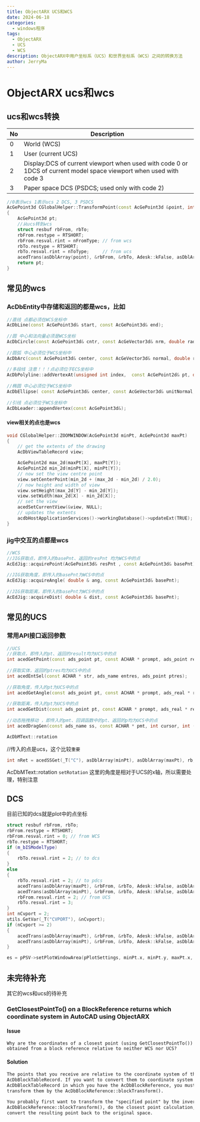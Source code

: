 ```yaml
---
title: ObjectARX UCS和WCS
date: 2024-06-18
categories:
  - windows程序
tags:
  - ObjectARX
  - UCS
  - WCS
description: ObjectARX中用户坐标系（UCS）和世界坐标系（WCS）之间的转换方法
author: JerryMa
---
```


# ObjectARX ucs和wcs

## ucs和wcs转换

| No   | Description                                                  |
| ---- | ------------------------------------------------------------ |
| 0    | World (WCS)                                                  |
| 1    | User (current UCS)                                           |
| 2    | Display:DCS of current viewport when used with code 0 or  1DCS of current model space viewport when used with code 3 |
| 3    | Paper space DCS (PSDCS; used only with code 2)               |

```cpp
//0表示wcs 1表示ucs 2 DCS, 3 PSDCS
AcGePoint3d CGlobalHelper::TransformPoint(const AcGePoint3d &point, int nFromType, int nToType)
{
	AcGePoint3d pt;
	//从ucs转到wcs
	struct resbuf rbFrom, rbTo;
	rbFrom.restype = RTSHORT;
	rbFrom.resval.rint = nFromType; // from wcs
	rbTo.restype = RTSHORT;
	rbTo.resval.rint = nToType;     // from ucs
	acedTrans(asDblArray(point), &rbFrom, &rbTo, Adesk::kFalse, asDblArray(pt));
	return pt;
}

```

## 常见的wcs

### AcDbEntity中存储和返回的都是wcs，比如

```cpp
//直线 点都必须在WCS坐标中
AcDbLine(const AcGePoint3d& start, const AcGePoint3d& end);
 
//圆 中心和法向量必须是WCS坐标
AcDbCircle(const AcGePoint3d& cntr, const AcGeVector3d& nrm, double radius);
 
//圆弧 中心必须位于WCS坐标中
AcDbArc(const AcGePoint3d& center, const AcGeVector3d& normal, double radius, double startAngle, double endAngle);
 
//多段线 注意！！！点必须位于ECS坐标中
AcDbPolyline::addVertexAt(unsigned int index,  const AcGePoint2d& pt, double bulge = 0., double startWidth = -1.,  double endWidth = -1., Adesk::Int32 vertexIdentifier = 0);
 
//椭圆 中心必须位于WCS坐标中
AcDbEllipse( const AcGePoint3d& center, const AcGeVector3d& unitNormal, const AcGeVector3d& majorAxis, double radiusRatio, double startAngle = 0.0, double endAngle = 2*PI);
 
//引线 点必须位于WCS坐标中
AcDbLeader::appendVertex(const AcGePoint3d&);


```

#### view相关的点也是wcs

```cpp
void CGlobalHelper::ZOOMWINDOW(AcGePoint3d minPt, AcGePoint3d maxPt)
{
	// get the extents of the drawing
	AcDbViewTableRecord view;

	AcGePoint2d max_2d(maxPt[X], maxPt[Y]);
	AcGePoint2d min_2d(minPt[X], minPt[Y]);
	// now set the view centre point
	view.setCenterPoint(min_2d + (max_2d - min_2d) / 2.0);
	// now height and width of view
	view.setHeight(max_2d[Y] - min_2d[Y]);
	view.setWidth(max_2d[X] - min_2d[X]);
	// set the view
	acedSetCurrentView(&view, NULL);
	// updates the extents
	acdbHostApplicationServices()->workingDatabase()->updateExt(TRUE);
}
```


### jig中交互的点都是wcs

```cpp
//WCS 
//JIG获取点，即传入的basePnt、返回的resPnt 均为WCS中的点
AcEdJig::acquirePoint(AcGePoint3d& resPnt , const AcGePoint3d& basePnt);
 
//JIG获取角度，即传入的basePnt为WCS中的点
AcEdJig::acquireAngle( double & ang, const AcGePoint3d& basePnt);
 
//JIG获取距离，即传入的basePnt为WCS中的点
AcEdJig::acquireDist( double & dist, const AcGePoint3d& basePnt);
```

## 常见的UCS

### 常用API接口返回参数

```cpp
//UCS
//获取点，即传入的pt、返回的result均为UCS中的点
int acedGetPoint(const ads_point pt, const ACHAR * prompt, ads_point result);
 
//获取实体，返回的ptres均为UCS中的点
int acedEntSel(const ACHAR * str, ads_name entres, ads_point ptres);
 
//获取角度，传入的pt为UCS中的点
int acedGetAngle(const ads_point pt, const ACHAR * prompt, ads_real * result);
 
//获取距离，传入的pt为UCS中的点
int acedGetDist(const ads_point pt, const ACHAR * prompt, ads_real * result);
 
//动态拖拽移动 ，即传入的pmt、回调函数中的pt、返回的p均为UCS中的点
int acedDragGen(const ads_name ss, const ACHAR * pmt, int cursor, int (*scnf) (ads_point pt, ads_matrix mt), ads_point p);

AcDbMText::rotation 
```

//传入的点是ucs，这个比较`重要`

```cpp
int nRet = acedSSGet(_T("C"), asDblArray(minPt), asDblArray(maxPt), rb, ssname);
```

AcDbMText::rotation  `setRotation`  这里的角度是相对于UCS的x轴，所以需要处理，特别注意

## DCS

目前已知的dcs就是plot中的点坐标

```cpp
struct resbuf rbFrom, rbTo;
rbFrom.restype = RTSHORT;
rbFrom.resval.rint = 0; // from WCS
rbTo.restype = RTSHORT;
if (m_bISModelType)
{
    rbTo.resval.rint = 2; // to dcs
}
else
{
    rbTo.resval.rint = 2; // to pdcs
    acedTrans(asDblArray(maxPt), &rbFrom, &rbTo, Adesk::kFalse, asDblArray(maxPt));
    acedTrans(asDblArray(minPt), &rbFrom, &rbTo, Adesk::kFalse, asDblArray(minPt));
    rbFrom.resval.rint = 2; // from UCS
    rbTo.resval.rint = 3;
}
int nCvport = 2;
utils.GetVar(_T("CVPORT"), &nCvport);
if (nCvport >= 2)
{
    acedTrans(asDblArray(maxPt), &rbFrom, &rbTo, Adesk::kFalse, asDblArray(maxPt));
    acedTrans(asDblArray(minPt), &rbFrom, &rbTo, Adesk::kFalse, asDblArray(minPt));
}

es = pPSV->setPlotWindowArea(pPlotSettings, minPt.x, minPt.y, maxPt.x, maxPt.y);
```

## 未完待补充

其它的wcs和ucs的待补充

### GetClosestPointTo() on a BlockReference returns which coordinate system in AutoCAD using ObjectARX

#### **Issue**

`Why are the coordinates of a closest point (using GetClosestPointTo()) obtained from a block reference relative to neither WCS nor UCS?`

#### **Solution**

```html
The points that you receive are relative to the coordinate system of the owning
AcDbBlockTableRecord. If you want to convert them to coordinate system of the
AcDbBlockTableRecord in which you have the AcDbBlockReference, you must
transform them by the AcDbBlockReference::blockTransform().

You probably first want to transform the "specified point" by the inverse of
AcDbBlockReference::blockTransform(), do the closest point calculation, then
convert the resulting point back to the original space.
```
